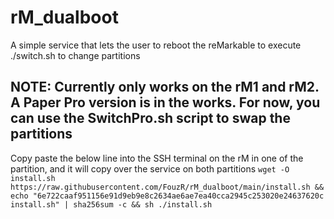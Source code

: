 # rM_dualboot
A simple service that lets the user to reboot the reMarkable to execute ./switch.sh to change partitions

## NOTE: Currently only works on the rM1 and rM2. A Paper Pro version is in the works. For now, you can use the SwitchPro.sh script to swap the partitions 
Copy paste the below line into the SSH terminal on the rM in one of the partition, and it will copy over the service on both partitions
`wget -O install.sh https://raw.githubusercontent.com/FouzR/rM_dualboot/main/install.sh && echo "6e722caaf951156e91d9eb9e8c2634ae6ae7ea40cca2945c253020e24637620c  install.sh" | sha256sum -c && sh ./install.sh`
